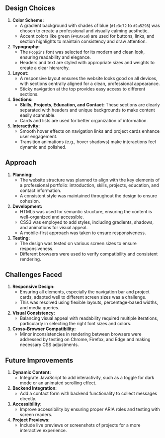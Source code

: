 ## Design Choices
1. **Color Scheme:**
   - A gradient background with shades of blue (`#1e3c72` to `#2a5298`) was chosen to create a professional and visually calming aesthetic.
   - Accent colors like green (`#4CAF50`) are used for buttons, links, and section highlights to maintain consistency and draw attention.
2. **Typography:**
   - The `Poppins` font was selected for its modern and clean look, ensuring readability and elegance.
   - Headers and text are styled with appropriate sizes and weights to create a clear hierarchy.
3. **Layout:**
   - A responsive layout ensures the website looks good on all devices, with sections centrally aligned for a clean, professional appearance.
   - Sticky navigation at the top provides easy access to different sections.
4. **Sections:**
   - **Skills, Projects, Education, and Contact:** These sections are clearly separated with headers and unique backgrounds to make content easily scannable.
   - Cards and lists are used for better organization of information.
5. **Interactivity:**
   - Smooth hover effects on navigation links and project cards enhance user engagement.
   - Transition animations (e.g., hover shadows) make interactions feel dynamic and polished.

## Approach
1. **Planning:**
   - The website structure was planned to align with the key elements of a professional portfolio: introduction, skills, projects, education, and contact information.
   - A consistent style was maintained throughout the design to ensure cohesion.
2. **Development:**
   - HTML5 was used for semantic structure, ensuring the content is well-organized and accessible.
   - CSS3 was employed to add styles, including gradients, shadows, and animations for visual appeal.
   - A mobile-first approach was taken to ensure responsiveness.
3. **Testing:**
   - The design was tested on various screen sizes to ensure responsiveness.
   - Different browsers were used to verify compatibility and consistent rendering.

## Challenges Faced
1. **Responsive Design:**
   - Ensuring all elements, especially the navigation bar and project cards, adapted well to different screen sizes was a challenge.
   - This was resolved using flexible layouts, percentage-based widths, and media queries.
2. **Visual Consistency:**
   - Balancing visual appeal with readability required multiple iterations, particularly in selecting the right font sizes and colors.
3. **Cross-Browser Compatibility:**
   - Minor inconsistencies in rendering between browsers were addressed by testing on Chrome, Firefox, and Edge and making necessary CSS adjustments.

## Future Improvements
1. **Dynamic Content:**
   - Integrate JavaScript to add interactivity, such as a toggle for dark mode or an animated scrolling effect.
2. **Backend Integration:**
   - Add a contact form with backend functionality to collect messages directly.
3. **Accessibility:**
   - Improve accessibility by ensuring proper ARIA roles and testing with screen readers.
4. **Project Previews:**
   - Include live previews or screenshots of projects for a more interactive experience.